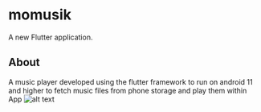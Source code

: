 # momusik

A new Flutter application.

## About

A music player developed using the flutter framework to run on android 11 and higher to fetch music files from phone storage and play them within App
![alt text](
https://firebasestorage.googleapis.com/v0/b/flash-chat-1ebd5.appspot.com/o/Adobe_Post_20210719_1845130.6358559480840131.png?alt=media&token=8a46144d-6e8a-4a15-8e3a-c06de5eea63b)
